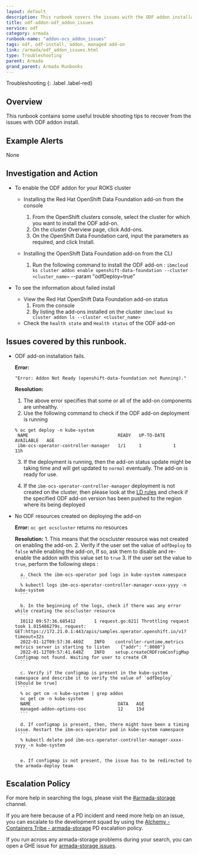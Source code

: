```yaml
---
layout: default
description: This runbook covers the issues with the ODF addon installation
title: odf-addon-odf_addon_issues
service: odf
category: armada
runbook-name: "addon-ocs_addon_issues"
tags: odf, odf-install, addon, managed add-on
link: /armada/odf_addon_issues.html
type: Troubleshooting
parent: Armada
grand_parent: Armada Runbooks
---
```


Troubleshooting
{: .label .label-red}

## Overview

This runbook contains some useful trouble shooting tips to recover from the issues with ODF addon install.

## Example Alerts

None

## Investigation and Action

- To enable the ODF addon for your ROKS cluster
    - Installing the Red Hat OpenShift Data Foundation add-on from the console
      1. From the OpenShift clusters console, select the cluster for which you want to install the ODF add-on.
      2. On the cluster Overview page, click Add-ons.
      3. On the OpenShift Data Foundation card, input the parameters as required, and click Install.

    - Installing the OpenShift Data Foundation add-on from the CLI
       1. Run the following command to install the ODF add-on :
          `ibmcloud ks cluster addon enable openshift-data-foundation --cluster <cluster_name>` --param "odfDeploy=true"

- To see the information about failed install
    - View the Red Hat OpenShift Data Foundation add-on status
       1. From the console
       2. By listing the add-ons installed on the cluster
          `ibmcloud ks cluster addon ls --cluster <cluster_name>`
    - Check the `health state` and `Health status` of the ODF add-on      

## Issues covered by this runbook.

- ODF add-on installation fails.

  **Error:**
   ```
   "Error: Addon Not Ready (openshift-data-foundation not Running)."
   ```
   **Resolution:**
    1. The above error specifies that some or all of the add-on components are unhealthy.
    2. Use the following command to check if the ODF add-on deployment is running

     ```
     % oc get deploy -n kube-system           
      NAME                                  READY   UP-TO-DATE   AVAILABLE   AGE
      ibm-ocs-operator-controller-manager   1/1     1            1           11h
     ```

    3. If the deployment is running, then the add-on status update might be taking time and will get updated to `normal` eventually. The add-on is ready
    for use.

    4. If the `ibm-ocs-operator-controller-manager` deployment is not created on the cluster, then please look at the [LD rules](https://razeeflags.containers.cloud.ibm.com/alchemy-containers/flags/armada-cruisers/production/addon-openshift-data-foundation) and check if the specified ODF add-on version has been pushed to the region where its being deployed

- No ODF resources created on deploying the add-on

    **Error:**
      `oc get ocscluster` returns no resources

     **Resolution:**
      1. This means that the ocscluster resource was not created on enabling the add-on.
      2. Verify if the user set the value of `odfDeploy` to `false` while enabling the add-on, If so, ask them to disable and re-enable the addon with this value set to `true`
      3. If the user set the value to `true`, perform the following steps :

        a. Check the ibm-ocs-operator pod logs in kube-system namespace
        ```
        % kubectl logs ibm-ocs-operator-controller-manager-xxxx-yyyy -n kube-system    
        ```

        b. In the beginning of the logs, check if there was any error while creating the ocscluster resource
        ```
        I0112 09:57:36.685412       1 request.go:621] Throttling request took 1.015486279s, request: GET:https://172.21.0.1:443/apis/samples.operator.openshift.io/v1?timeout=32s
        2022-01-12T09:57:38.469Z	INFO	controller-runtime.metrics	metrics server is starting to listen	{"addr": ":8080"}
        2022-01-12T09:57:41.648Z	INFO	setup.createCRDFromConfigMap	Configmap not found. Waiting for user to create CR
        ```

        c. Verify if the configmap is present in the kube-system namespace and describe it to verify the value of `odfDeploy` [Should be true]
        ```
        % oc get cm -n kube-system | grep addon
        oc get cm -n kube-system
        NAME                                 DATA   AGE
        managed-addon-options-osc            12     15d
        ```

        d. If configmap is present, then, there might have been a timing issue. Restart the ibm-ocs-operator pod in kube-system namespace
        ```
        % kubectl delete pod ibm-ocs-operator-controller-manager-xxxx-yyyy -n kube-system    
        ```

        e. If configmap is not present, the issue has to be redirected to the armada-deploy team


## Escalation Policy

   For more help in searching the logs, please visit the [#armada-storage](https://ibm-argonauts.slack.com/archives/C53P14PFE) channel.

   If you are here because of a PD incident and need more help on an issue, you can escalate to the development squad by
   using the [Alchemy - Containers Tribe - armada-storage](https://ibm.pagerduty.com/escalation_policies#P5B6A9G) PD
   escalation policy.

   If you run across any armada-storage problems during your search, you can open a GHE issue for [armada-storage issues](https://github.ibm.com/alchemy-containers/armada-storage/issues/new/choose).
